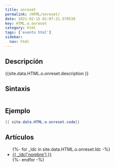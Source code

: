 ```yaml
---
title: onreset
permalink: /HTML/onreset/
date: 2021-02-15 01:07:21.570539
key: HTML.o.onreset
category: html
tags: ['evento html']
sidebar: 
  nav: html
---
```


## Descripción
{{site.data.HTML.o.onreset.description }}

## Sintaxis
~~~html
~~~

## Ejemplo
~~~java
{{ site.data.HTML.o.onreset.code}}
~~~

## Artículos
<ul>
{%- for _ldc in site.data.HTML.o.onreset.ldc -%}
   <li>
       <a href="{{_ldc['url'] }}">{{ _ldc['nombre'] }}</a>
   </li>
{%- endfor -%}
</ul>

